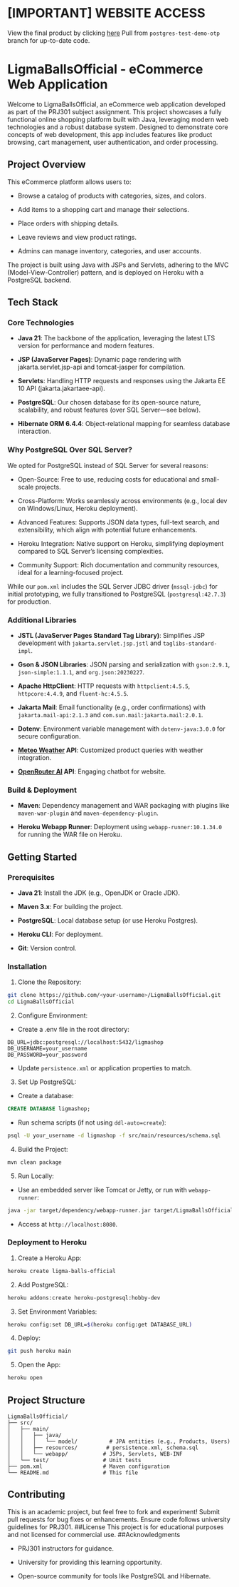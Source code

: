 # [IMPORTANT] WEBSITE ACCESS
View the final product by clicking [here](https://ligma-shop-49f1782b6042.herokuapp.com)
Pull from `postgres-test-demo-otp` branch for up-to-date code.

# LigmaBallsOfficial - eCommerce Web Application
Welcome to LigmaBallsOfficial, an eCommerce web application developed as part of the PRJ301 subject assignment. This project showcases a fully functional online shopping platform built with Java, leveraging modern web technologies and a robust database system. Designed to demonstrate core concepts of web development, this app includes features like product browsing, cart management, user authentication, and order processing.
## Project Overview
This eCommerce platform allows users to:
- Browse a catalog of products with categories, sizes, and colors.

- Add items to a shopping cart and manage their selections.

- Place orders with shipping details.

- Leave reviews and view product ratings.

- Admins can manage inventory, categories, and user accounts.

The project is built using Java with JSPs and Servlets, adhering to the MVC (Model-View-Controller) pattern, and is deployed on Heroku with a PostgreSQL backend.
## Tech Stack
### Core Technologies
- <b>Java 21</b>: The backbone of the application, leveraging the latest LTS version for performance and modern features.

- <b>JSP (JavaServer Pages)</b>: Dynamic page rendering with jakarta.servlet.jsp-api and tomcat-jasper for compilation.

- <b>Servlets</b>: Handling HTTP requests and responses using the Jakarta EE 10 API (jakarta.jakartaee-api).

- <b>PostgreSQL</b>: Our chosen database for its open-source nature, scalability, and robust features (over SQL Server—see below).

- <b>Hibernate ORM 6.4.4</b>: Object-relational mapping for seamless database interaction.

### Why PostgreSQL Over SQL Server?
We opted for PostgreSQL instead of SQL Server for several reasons:
- Open-Source: Free to use, reducing costs for educational and small-scale projects.

- Cross-Platform: Works seamlessly across environments (e.g., local dev on Windows/Linux, Heroku deployment).

- Advanced Features: Supports JSON data types, full-text search, and extensibility, which align with potential future enhancements.

- Heroku Integration: Native support on Heroku, simplifying deployment compared to SQL Server’s licensing complexities.

- Community Support: Rich documentation and community resources, ideal for a learning-focused project.

While our `pom.xml` includes the SQL Server JDBC driver (`mssql-jdbc`) for initial prototyping, we fully transitioned to PostgreSQL (`postgresql:42.7.3`) for production.
### Additional Libraries
- <b>JSTL (JavaServer Pages Standard Tag Library)</b>: Simplifies JSP development with `jakarta.servlet.jsp.jstl` and `taglibs-standard-impl`.

- <b>Gson & JSON Libraries</b>: JSON parsing and serialization with `gson:2.9.1`, `json-simple:1.1.1`, and `org.json:20230227`.

- <b>Apache HttpClient</b>: HTTP requests with `httpclient:4.5.5`, `httpcore:4.4.9`, and `fluent-hc:4.5.5`.

- <b>Jakarta Mail</b>: Email functionality (e.g., order confirmations) with `jakarta.mail-api:2.1.3` and `com.sun.mail:jakarta.mail:2.0.1`.

- <b>Dotenv</b>: Environment variable management with `dotenv-java:3.0.0` for secure configuration.

- <b>[Meteo Weather](https://open-meteo.com) API</b>: Customized product queries with weather integration.

- **[OpenRouter AI](https://openrouter.ai) API**: Engaging chatbot for website.

### Build & Deployment
- <b>Maven</b>: Dependency management and WAR packaging with plugins like `maven-war-plugin` and `maven-dependency-plugin`.

- <b>Heroku Webapp Runner</b>: Deployment using `webapp-runner:10.1.34.0` for running the WAR file on Heroku.

## Getting Started
### Prerequisites
- **Java 21**: Install the JDK (e.g., OpenJDK or Oracle JDK).

- **Maven 3.x**: For building the project.

- **PostgreSQL**: Local database setup (or use Heroku Postgres).

- **Heroku CLI**: For deployment.

- **Git**: Version control.

### Installation
1. Clone the Repository:
```bash
git clone https://github.com/<your-username>/LigmaBallsOfficial.git
cd LigmaBallsOfficial
```

2. Configure Environment:
- Create a .env file in the root directory:
```
DB_URL=jdbc:postgresql://localhost:5432/ligmashop
DB_USERNAME=your_username
DB_PASSWORD=your_password
```
- Update `persistence.xml` or application properties to match.

3. Set Up PostgreSQL:
- Create a database:
```sql
CREATE DATABASE ligmashop;
```
- Run schema scripts (if not using `ddl-auto=create`):
```bash
psql -U your_username -d ligmashop -f src/main/resources/schema.sql
```
4. Build the Project:
```bash
mvn clean package
```
5. Run Locally:
- Use an embedded server like Tomcat or Jetty, or run with `webapp-runner`:
```bash
java -jar target/dependency/webapp-runner.jar target/LigmaBallsOfficial-OFFICIAL.war
```
- Access at `http://localhost:8080`.

### Deployment to Heroku
1. Create a Heroku App:
```bash
heroku create ligma-balls-official
```
2. Add PostgreSQL:
```bash
heroku addons:create heroku-postgresql:hobby-dev
```
3. Set Environment Variables:
```bash
heroku config:set DB_URL=$(heroku config:get DATABASE_URL)
```
4. Deploy:
```bash
git push heroku main
```
5. Open the App:
```bash
heroku open
```
## Project Structure
```
LigmaBallsOfficial/
├── src/
│   ├── main/
│   │   ├── java/
│   │   │   └── model/          # JPA entities (e.g., Products, Users)
│   │   ├── resources/         # persistence.xml, schema.sql
│   │   └── webapp/           # JSPs, Servlets, WEB-INF
│   └── test/                 # Unit tests
├── pom.xml                   # Maven configuration
└── README.md                 # This file
```

## Contributing
This is an academic project, but feel free to fork and experiment! Submit pull requests for bug fixes or enhancements. Ensure code follows university guidelines for PRJ301.
##License
This project is for educational purposes and not licensed for commercial use.
##Acknowledgments
- PRJ301 instructors for guidance.

- University for providing this learning opportunity.

- Open-source community for tools like PostgreSQL and Hibernate.

